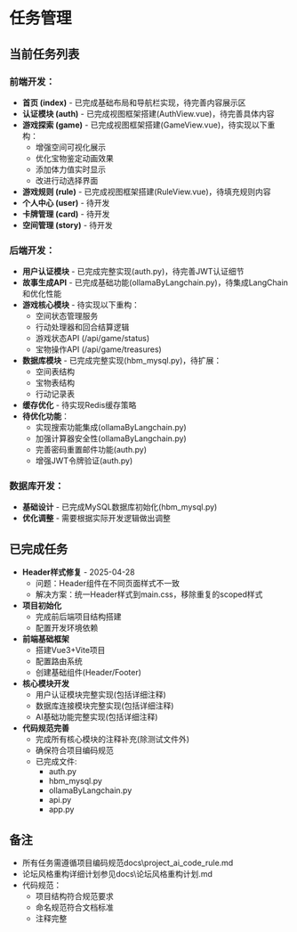 # 任务管理

## 当前任务列表

### 前端开发：
- **首页 (index)** - 已完成基础布局和导航栏实现，待完善内容展示区
- **认证模块 (auth)** - 已完成视图框架搭建(AuthView.vue)，待完善具体内容
- **游戏探索 (game)** - 已完成视图框架搭建(GameView.vue)，待实现以下重构：
  - 增强空间可视化展示
  - 优化宝物鉴定动画效果
  - 添加体力值实时显示
  - 改进行动选择界面
- **游戏规则 (rule)** - 已完成视图框架搭建(RuleView.vue)，待填充规则内容
- **个人中心 (user)** - 待开发
- **卡牌管理 (card)** - 待开发
- **空间管理 (story)** - 待开发

### 后端开发：
- **用户认证模块** - 已完成完整实现(auth.py)，待完善JWT认证细节
- **故事生成API** - 已完成基础功能(ollamaByLangchain.py)，待集成LangChain和优化性能
- **游戏核心模块** - 待实现以下重构：
  - 空间状态管理服务
  - 行动处理器和回合结算逻辑
  - 游戏状态API (/api/game/status)
  - 宝物操作API (/api/game/treasures)
- **数据库模块** - 已完成完整实现(hbm_mysql.py)，待扩展：
  - 空间表结构
  - 宝物表结构
  - 行动记录表
- **缓存优化** - 待实现Redis缓存策略
- **待优化功能**：
  - 实现搜索功能集成(ollamaByLangchain.py)
  - 加强计算器安全性(ollamaByLangchain.py)
  - 完善密码重置邮件功能(auth.py)
  - 增强JWT令牌验证(auth.py)

### 数据库开发：
- **基础设计** - 已完成MySQL数据库初始化(hbm_mysql.py)
- **优化调整** - 需要根据实际开发逻辑做出调整

## 已完成任务
- **Header样式修复** - 2025-04-28
  - 问题：Header组件在不同页面样式不一致
  - 解决方案：统一Header样式到main.css，移除重复的scoped样式
- **项目初始化**
  - 完成前后端项目结构搭建
  - 配置开发环境依赖
- **前端基础框架**
  - 搭建Vue3+Vite项目
  - 配置路由系统
  - 创建基础组件(Header/Footer)
- **核心模块开发**
  - 用户认证模块完整实现(包括详细注释)
  - 数据库连接模块完整实现(包括详细注释)
  - AI基础功能完整实现(包括详细注释)
- **代码规范完善**
  - 完成所有核心模块的注释补充(除测试文件外)
  - 确保符合项目编码规范
  - 已完成文件:
    - auth.py
    - hbm_mysql.py
    - ollamaByLangchain.py
    - api.py
    - app.py

## 备注
- 所有任务需遵循项目编码规范docs\project_ai_code_rule.md
- 论坛风格重构详细计划参见docs\论坛风格重构计划.md
- 代码规范：
  - 项目结构符合规范要求
  - 命名规范符合文档标准
  - 注释完整
